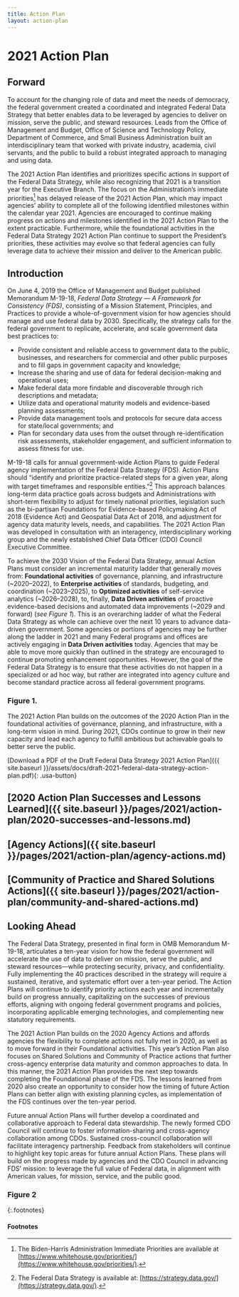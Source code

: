 ```yaml
---
title: Action Plan
layout: action-plan
---
```


# 2021 Action Plan


## Forward

To account for the changing role of data and meet the needs of democracy, the federal government created a coordinated and integrated Federal Data Strategy that better enables data to be leveraged by agencies to deliver on mission, serve the public, and steward resources. Leads from the Office of Management and Budget, Office of Science and Technology Policy, Department of Commerce, and Small Business Administration built an interdisciplinary team that worked with private industry, academia, civil servants, and the public to build a robust integrated approach to managing and using data.

The 2021 Action Plan identifies and prioritizes specific actions in support of the Federal Data Strategy, while also recognizing that 2021 is a transition year for the Executive Branch. The focus on the Administration’s immediate priorities[^1] has delayed release of the 2021 Action Plan, which may impact agencies’ ability to complete all of the following identified milestones within the calendar year 2021. Agencies are encouraged to continue making progress on actions and milestones identified in the 2021 Action Plan to the extent practicable. Furthermore, while the foundational activities in the Federal Data Strategy 2021 Action Plan continue to support the President’s priorities, these activities may evolve so that federal agencies can fully leverage data to achieve their mission and deliver to the American public. 


## Introduction

On June 4, 2019 the Office of Management and Budget published Memorandum M-19-18, *Federal Data Strategy — A Framework for Consistency (FDS)*, consisting of a Mission Statement, Principles, and Practices to provide a whole-of-government vision for how agencies should manage and use federal data by 2030. Specifically, the strategy calls for the federal government to replicate, accelerate, and scale government data best practices to:
*	Provide consistent and reliable access to government data to the public, businesses, and researchers for commercial and other public purposes and to fill gaps in government capacity and knowledge;
*	Increase the sharing and use of data for federal decision-making and operational uses;
*	Make federal data more findable and discoverable through rich descriptions and metadata;
*	Utilize data and operational maturity models and evidence-based planning assessments;
*	Provide data management tools and protocols for secure data access for state/local governments; and
*	Plan for secondary data uses from the outset through re-identification risk assessments, stakeholder engagement, and sufficient information to assess fitness for use.

M-19-18 calls for annual government-wide Action Plans to guide Federal agency implementation of the Federal Data Strategy (FDS). Action Plans should “identify and prioritize practice-related steps for a given year, along with target timeframes and responsible entities.”[^2] This approach balances long-term data practice goals across budgets and Administrations with short-term flexibility to adjust for timely national priorities, legislation such as the bi-partisan Foundations for Evidence-based Policymaking Act of 2018 (Evidence Act) and Geospatial Data Act of 2018, and adjustment for agency data maturity levels, needs, and capabilities. The 2021 Action Plan was developed in consultation with an interagency, interdisciplinary working group and the newly established Chief Data Officer (CDO) Council Executive Committee. 

To achieve the 2030 Vision of the Federal Data Strategy, annual Action Plans must consider an incremental maturity ladder that generally moves from: **Foundational activities** of governance, planning, and infrastructure (~2020–2022), to **Enterprise activities** of standards, budgeting, and coordination (~2023–2025), to **Optimized activities** of self-service analytics (~2026–2028), to, finally, **Data Driven activities** of proactive evidence-based decisions and automated data improvements (~2029 and forward) (*see Figure 1*). This is an overarching ladder of what the Federal Data Strategy as whole can achieve over the next 10 years to advance data-driven government. Some agencies or portions of agencies may be further along the ladder in 2021 and many Federal programs and offices are actively engaging in **Data Driven activities** today. Agencies that may be able to move more quickly than outlined in the strategy are encouraged to continue promoting enhancement opportunities. However, the goal of the Federal Data Strategy is to ensure that these activities do not happen in a specialized or ad hoc way, but rather are integrated into agency culture and become standard practice across all federal government programs.

### Figure 1.

The 2021 Action Plan builds on the outcomes of the 2020 Action Plan in the foundational activities of governance, planning, and infrastructure, with a long-term vision in mind. During 2021, CDOs continue to grow in their new capacity and lead each agency to fulfill ambitious but achievable goals to better serve the public. 

[Download a PDF of the Draft Federal Data Strategy 2021 Action Plan]({{ site.baseurl }}/assets/docs/draft-2021-federal-data-strategy-action-plan.pdf){: .usa-button}


## [2020 Action Plan Successes and Lessons Learned]({{ site.baseurl }}/pages/2021/action-plan/2020-successes-and-lessons.md)


## [Agency Actions]({{ site.baseurl }}/pages/2021/action-plan/agency-actions.md)


## [Community of Practice and Shared Solutions Actions]({{ site.baseurl }}/pages/2021/action-plan/community-and-shared-actions.md)


## Looking Ahead

The Federal Data Strategy, presented in final form in OMB Memorandum M-19-18, articulates a ten-year vision for how the federal government will accelerate the use of data to deliver on mission, serve the public, and steward resources—while protecting security, privacy, and confidentiality. Fully implementing the 40 practices described in the strategy will require a sustained, iterative, and systematic effort over a ten-year period. The Action Plans will continue to identify priority actions each year and incrementally build on progress annually, capitalizing on the successes of previous efforts, aligning with ongoing federal government programs and policies, incorporating applicable emerging technologies, and complementing new statutory requirements.

The 2021 Action Plan builds on the 2020 Agency Actions and affords agencies the flexibility to complete actions not fully met in 2020, as well as to move forward in their Foundational activities. This year’s Action Plan also focuses on Shared Solutions and Community of Practice actions that further cross-agency enterprise data maturity and common approaches to data. In this manner, the 2021 Action Plan provides the next step towards completing the Foundational phase of the FDS. The lessons learned from 2020 also create an opportunity to consider how the timing of future Action Plans can better align with existing planning cycles, as implementation of the FDS continues over the ten-year period.

Future annual Action Plans will further develop a coordinated and collaborative approach to Federal data stewardship. The newly formed CDO Council will continue to foster information-sharing and cross-agency collaboration among CDOs. Sustained cross-council collaboration will facilitate interagency partnership. Feedback from stakeholders will continue to highlight key topic areas for future annual Action Plans. These plans will build on the progress made by agencies and the CDO Council in advancing FDS’ mission: to leverage the full value of Federal data, in alignment with American values, for mission, service, and the public good.

### Figure 2

{:.footnotes}
#### Footnotes
[^1]: The Biden-Harris Administration Immediate Priorities are available at [https://www.whitehouse.gov/priorities/](https://www.whitehouse.gov/priorities/).
[^2]: The Federal Data Strategy is available at: [https://strategy.data.gov/](https://strategy.data.gov/).
